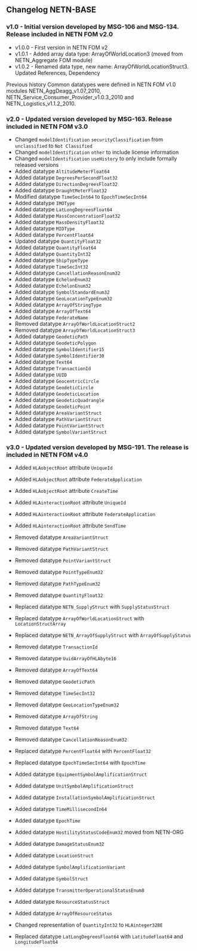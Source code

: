 ## Changelog NETN-BASE

### v1.0 - Initial version developed by MSG-106 and MSG-134. Release included in NETN FOM v2.0

* v1.0.0 - First version in NETN FOM v2 
* v1.0.1 - Added array data type: ArrayOfWorldLocation3 (moved from NETN_Aggregate FOM module) 
* v1.0.2 - Renamed data type, new name: ArrayOfWorldLocationStruct3. Updated References, Dependency 
 
 
Previous history 
Common datatypes were defined in NETN FOM v1.0 modules NETN_AggDeagg_v1.07_2010, NETN_Service_Consumer_Provider_v1.0.3_2010 and NETN_Logistics_v1.1.2_2010.


### v2.0 - Updated version developed by MSG-163. Release included in NETN FOM v3.0

* Changed `modelIdentification` `securityClassification` from `unclassified` to `Not Classified` 
* Changed `modelIdentification` `other` to include license information 
* Changed `modelIdentification` `useHistory` to only include formally released versions 
* Added datatype `AltitudeMeterFloat64` 
* Added datatype `DegreesPerSecondFloat32` 
* Added datatype `DirectionDegreesFloat32` 
* Added datatype `DraughtMeterFloat32` 
* Modified datatype `TimeSecInt64` to `EpochTimeSecInt64` 
* Added datatype `IMOType` 
* Added datatype `LatLongDegreesFloat64` 
* Added datatype `MassConcentrationFloat32` 
* Added datatype `MassDensityFloat32` 
* Added datatype `MIDType` 
* Added datatype `PercentFloat64` 
* Updated datatype `QuantityFloat32` 
* Added datatype `QuantityFloat64` 
* Added datatype `QuantityInt32` 
* Added datatype `ShipTypeType` 
* Added datatype `TimeSecInt32` 
* Added datatype `CancellationReasonEnum32` 
* Added datatype `EchelonEnum32` 
* Added datatype `EchelonEnum32` 
* Added datatype `SymbolStandardEnum32` 
* Added datatype `GeoLocationTypeEnum32` 
* Added datatype `ArrayOfStringType` 
* Added datatype `ArrayOfText64` 
* Added datatype `FederateName` 
* Removed datatype `ArrayOfWorldLocationStruct2` 
* Removed datatype `ArrayOfWorldLocationStruct3` 
* Added datatype `GeodeticPath` 
* Added datatype `GeodeticPolygon` 
* Added datatype `SymbolIdentifier15` 
* Added datatype `SymbolIdentifier30` 
* Added datatype `Text64` 
* Added datatype `TransactionId` 
* Added datatype `UUID` 
* Added datatype `GeocentricCircle` 
* Added datatype `GeodeticCircle` 
* Added datatype `GeodeticLocation` 
* Added datatype `GeodeticQuadrangle` 
* Added datatype `GeodeticPoint` 
* Added datatype `AreaVariantStruct` 
* Added datatype `PathVariantStruct` 
* Added datatype `PointVariantStruct` 
* Added datatype `SymbolVariantStruct`


### v3.0 - Updated version developed by MSG-191. The release is included in NETN FOM v4.0

* Added `HLAobjectRoot` attribute `UniqueId` 
 
* Added `HLAobjectRoot` attribute `FederateApplication` 
 
* Added `HLAobjectRoot` attribute `CreateTime` 
* Added `HLAinteractionRoot` attribute `UniqueId` 
* Added `HLAinteractionRoot` attribute `FederateApplication` 
* Added `HLAinteractionRoot` attribute `SendTime` 
 
* Removed datatype `AreaVariantStruct` 
* Removed datatype `PathVariantStruct` 
* Removed datatype `PointVariantStruct` 
* Removed datatype `PointTypeEnum32` 
* Removed datatype `PathTypeEnum32` 
 
* Removed datatype `QuantityFloat32` 
 
* Replaced datatype `NETN_SupplyStruct` with `SupplyStatusStruct` 
* Replaced datatype `ArrayOfWorldLocationStruct` with `LocationStructArray` 
* Replaced datatype `NETN_ArrayOfSupplyStruct` with `ArrayOfSupplyStatus` 
 
* Removed datatype `TransactionId` 
* Removed datatype `UuidArrayOfHLAbyte16` 
* Removed datatype `ArrayOfText64` 
* Removed datatype `GeodeticPath` 
* Removed datatype `TimeSecInt32` 
* Removed datatype `GeoLocationTypeEnum32` 
* Removed datatype `ArrayOfString` 
* Removed datatype `Text64` 
* Removed datatype `CancellationReasonEnum32` 
* Replaced datatype `PercentFloat64` with `PercentFloat32` 
* Replaced datatype `EpochTimeSecInt64`  with `EpochTime` 
* Added datatype `EquipmentSymbolAmplificationStruct` 
* Added datatype `UnitSymbolAmplificationStruct` 
* Added datatype `InstallationSymbolAmplificationStruct` 
* Added datatype `TimeMillisecondIn64` 
* Added datatype `EpochTime` 
* Added datatype `HostilityStatusCodeEnum32` moved from NETN-ORG 
* Added datatype `DamageStatusEnum32` 
* Added datatype `LocationStruct` 
* Added datatype `SymbolAmplificationVariant` 
 
* Added datatype `SymbolStruct` 
 
* Added datatype `TransmitterOperationalStatusEnum8` 
* Added datatype `ResourceStatusStruct` 
* Added datatype `ArrayOfResourceStatus` 
 
* Changed representation of `QuantityInt32` to `HLAinteger32BE` 
 
* Replaced datatype `LatLongDegreesFloat64` with `LatitudeFloat64` and `LongitudeFloat64`

